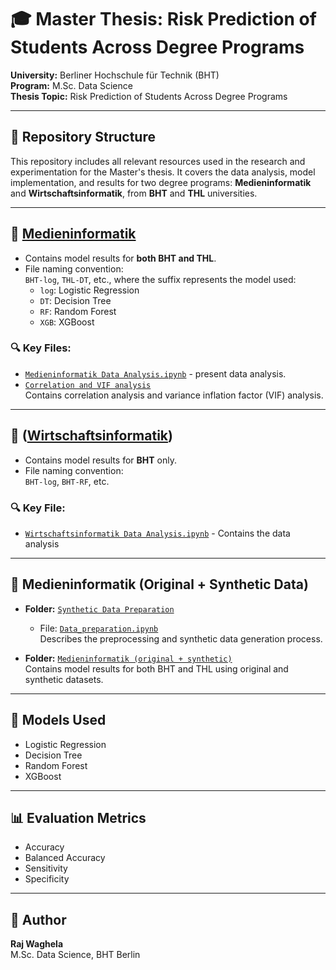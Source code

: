 # 🎓 Master Thesis: Risk Prediction of Students Across Degree Programs

**University:** Berliner Hochschule für Technik (BHT)  
**Program:** M.Sc. Data Science  
**Thesis Topic:** Risk Prediction of Students Across Degree Programs

---

## 📂 Repository Structure

This repository includes all relevant resources used in the research and experimentation for the Master's thesis. It covers the data analysis, model implementation, and results for two degree programs: **Medieninformatik** and **Wirtschaftsinformatik**, from **BHT** and **THL** universities.

---

## 📘 [Medieninformatik](https://github.com/Rajwaghela369/Master-Thesis---Risk-Prediction-of-Students-Across-Degree-Programs/tree/e7698fcde3b6a9cebb64f95b2d3d158acf773d6a/Medieninformatik)

- Contains model results for **both BHT and THL**.
- File naming convention:  
  `BHT-log`, `THL-DT`, etc., where the suffix represents the model used:  
  - `log`: Logistic Regression  
  - `DT`: Decision Tree  
  - `RF`: Random Forest  
  - `XGB`: XGBoost  

### 🔍 Key Files:
- [`Medieninformatik Data Analysis.ipynb`](https://github.com/Rajwaghela369/Master-Thesis---Risk-Prediction-of-Students-Across-Degree-Programs/tree/e7698fcde3b6a9cebb64f95b2d3d158acf773d6a/Analysis)  - present data analysis.
- [`Correlation and VIF analysis`](https://github.com/Rajwaghela369/Master-Thesis---Risk-Prediction-of-Students-Across-Degree-Programs/tree/e7698fcde3b6a9cebb64f95b2d3d158acf773d6a/Correlation%20and%20VIF%20analysis)  
  Contains correlation analysis and variance inflation factor (VIF) analysis.

---

## 📗 ([Wirtschaftsinformatik](https://github.com/Rajwaghela369/Master-Thesis---Risk-Prediction-of-Students-Across-Degree-Programs/tree/e7698fcde3b6a9cebb64f95b2d3d158acf773d6a/Writschaftsinformatik))

- Contains model results for **BHT** only.
- File naming convention:  
  `BHT-log`, `BHT-RF`, etc.

### 🔍 Key File:
- [`Wirtschaftsinformatik Data Analysis.ipynb`](https://github.com/Rajwaghela369/Master-Thesis---Risk-Prediction-of-Students-Across-Degree-Programs/blob/e7698fcde3b6a9cebb64f95b2d3d158acf773d6a/Writschaftsinformatik/Writschaftsinformatik%20Data%20analysis.ipynb) - Contains the data analysis

---

## 🧪 Medieninformatik (Original + Synthetic Data)

- **Folder:** [`Synthetic Data Preparation`](https://github.com/Rajwaghela369/Master-Thesis---Risk-Prediction-of-Students-Across-Degree-Programs/tree/e7698fcde3b6a9cebb64f95b2d3d158acf773d6a/Synthetic%20Data%20Preparation)  
  - File: [`Data_preparation.ipynb`]([Synthetic%20Data%20Preparation/Data_preparation.ipynb](https://github.com/Rajwaghela369/Master-Thesis---Risk-Prediction-of-Students-Across-Degree-Programs/tree/e7698fcde3b6a9cebb64f95b2d3d158acf773d6a/Synthetic%20Data%20Preparation))  
    Describes the preprocessing and synthetic data generation process.

- **Folder:** [`Medieninformatik (original + synthetic)`](https://github.com/Rajwaghela369/Master-Thesis---Risk-Prediction-of-Students-Across-Degree-Programs/tree/e7698fcde3b6a9cebb64f95b2d3d158acf773d6a/Medieninformatik%20(orginal%20%2B%20synthetic))  
  Contains model results for both BHT and THL using original and synthetic datasets.

---

## 🧠 Models Used

- Logistic Regression
- Decision Tree
- Random Forest
- XGBoost

---

## 📊 Evaluation Metrics

- Accuracy
- Balanced Accuracy
- Sensitivity 
- Specificity

---

## 👤 Author

**Raj Waghela**  
M.Sc. Data Science, BHT Berlin  


